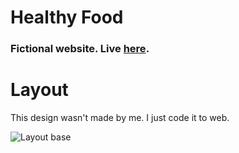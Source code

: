 
  

# Healthy Food

### Fictional website. Live [here](https://healthy-food-git-main.joaodjtr.vercel.app/).

# Layout
This design wasn't made by me. I just code it to web.

![Layout base](https://user-images.githubusercontent.com/29873725/104805848-c45a1d00-57b1-11eb-9fa5-68827a1edb79.png)

